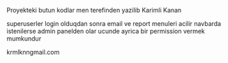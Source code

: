 Proyekteki butun kodlar men terefinden yazilib Karimli Kanan

superuserler login olduqdan sonra email ve report menuleri acilir navbarda istenilerse admin panelden olar ucunde ayrica bir permission vermek mumkundur 

krmlknngmail.com
